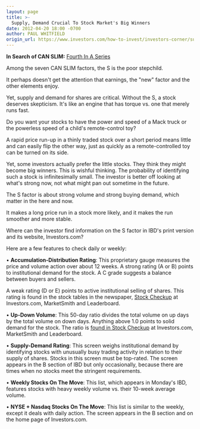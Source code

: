 ```yaml
---
layout: page
title: >-
  Supply, Demand Crucial To Stock Market's Big Winners
date: 2012-04-20 18:00 -0700
author: PAUL WHITFIELD
origin_url: https://www.investors.com/how-to-invest/investors-corner/supply-demand-makes-for-winning-stocks/
---
```


**In Search of CAN SLIM:** [Fourth In A Series](http://news.investors.com/specialreport/607647/201204171805/in-search-of-can-slim.aspx)

Among the seven CAN SLIM factors, the S is the poor stepchild.

It perhaps doesn't get the attention that earnings, the "new" factor and the other elements enjoy.

Yet, supply and demand for shares are critical. Without the S, a stock deserves skepticism. It's like an engine that has torque vs. one that merely runs fast.

Do you want your stocks to have the power and speed of a Mack truck or the powerless speed of a child's remote-control toy?

A rapid price run-up in a thinly traded stock over a short period means little and can easily flip the other way, just as quickly as a remote-controlled toy can be turned on its side.

Yet, some investors actually prefer the little stocks. They think they might become big winners. This is wishful thinking. The probability of identifying such a stock is infinitesimally small. The investor is better off looking at what's strong now, not what might pan out sometime in the future.

The S factor is about strong volume and strong buying demand, which matter in the here and now.

It makes a long price run in a stock more likely, and it makes the run smoother and more stable.

Where can the investor find information on the S factor in IBD's print version and its website, Investors.com?

Here are a few features to check daily or weekly:

• **Accumulation-Distribution Rating**: This proprietary gauge measures the price and volume action over about 12 weeks. A strong rating (A or B) points to institutional demand for the stock. A C grade suggests a balance between buyers and sellers.

A weak rating (D or E) points to active institutional selling of shares. This rating is found in the stock tables in the newspaper, [Stock Checkup](https://www.investors.com/StockResearch/StockCheckup.aspx) at Investors.com, MarketSmith and Leaderboard.

• **Up-Down Volume**: This 50-day ratio divides the total volume on up days by the total volume on down days. Anything above 1.0 points to solid demand for the stock. The ratio is [found in Stock Checkup](https://www.investors.com/StockResearch/StockCheckup.aspx) at Investors.com, MarketSmith and Leaderboard.

• **Supply-Demand Rating**: This screen weighs institutional demand by identifying stocks with unusually busy trading activity in relation to their supply of shares. Stocks in this screen must be top-rated. The screen appears in the B section of IBD but only occasionally, because there are times when no stocks meet the stringent requirements.

• **Weekly Stocks On The Move**: This list, which appears in Monday's IBD, features stocks with heavy weekly volume vs. their 10-week average volume.

• **NYSE + Nasdaq Stocks On The Move**: This list is similar to the weekly, except it deals with daily action. The screen appears in the B section and on the home page of Investors.com.

